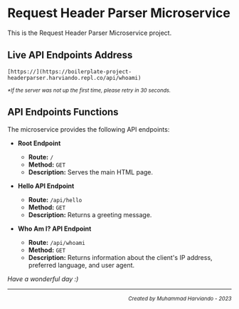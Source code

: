# Request Header Parser Microservice

This is the Request Header Parser Microservice project.

## Live API Endpoints Address
`[https://](https://boilerplate-project-headerparser.harviando.repl.co/api/whoami)`
<p><sub><i>*If the server was not up the first time, please retry in 30 seconds.</i></sub></p>

## API Endpoints Functions

The microservice provides the following API endpoints:

- **Root Endpoint**
  - **Route:** `/`
  - **Method:** `GET`
  - **Description:** Serves the main HTML page.

- **Hello API Endpoint**
  - **Route:** `/api/hello`
  - **Method:** `GET`
  - **Description:** Returns a greeting message.

- **Who Am I? API Endpoint**
  - **Route:** `/api/whoami`
  - **Method:** `GET`
  - **Description:** Returns information about the client's IP address, preferred language, and user agent.

*Have a wonderful day :)*

<hr>
<p align="right"><sub><i>Created by Muhammad Harviando - 2023</i></sub></p>
